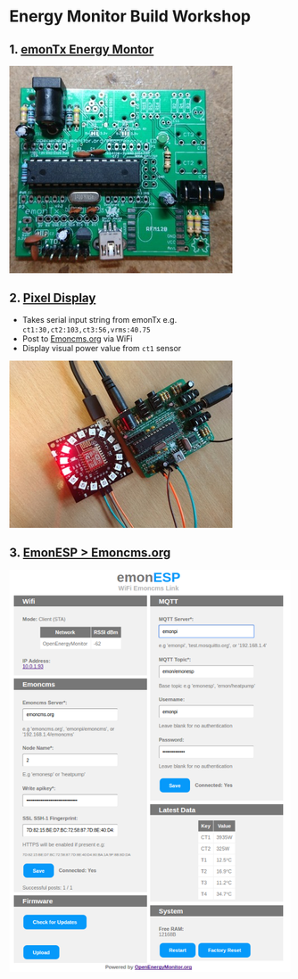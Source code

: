 # Energy Monitor Build Workshop 

## 1. [emonTx Energy Montor ](emontx/readme.md)

![12](emontx/images/build0010.jpg)

## 2. [Pixel Display](pixel/readme.md)

- Takes serial input string from emonTx e.g. `ct1:30,ct2:103,ct3:56,vrms:40.75`
- Post to [Emoncms.org](https://emoncms.org) via WiFi
- Display visual power value from `ct1` sensor

![01](pixel/images/build001.jpg)

## 3. [EmonESP > Emoncms.org](https://emoncms.org)


![image](pixel/firmware/EmonESP/docs/emonesp.png)
